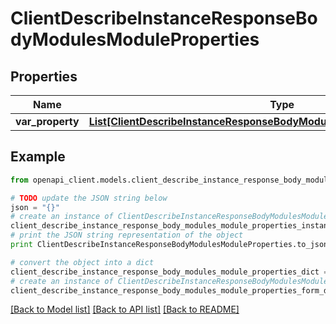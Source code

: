 # ClientDescribeInstanceResponseBodyModulesModuleProperties


## Properties
Name | Type | Description | Notes
------------ | ------------- | ------------- | -------------
**var_property** | [**List[ClientDescribeInstanceResponseBodyModulesModulePropertiesProperty]**](ClientDescribeInstanceResponseBodyModulesModulePropertiesProperty.md) |  | [optional] 

## Example

```python
from openapi_client.models.client_describe_instance_response_body_modules_module_properties import ClientDescribeInstanceResponseBodyModulesModuleProperties

# TODO update the JSON string below
json = "{}"
# create an instance of ClientDescribeInstanceResponseBodyModulesModuleProperties from a JSON string
client_describe_instance_response_body_modules_module_properties_instance = ClientDescribeInstanceResponseBodyModulesModuleProperties.from_json(json)
# print the JSON string representation of the object
print ClientDescribeInstanceResponseBodyModulesModuleProperties.to_json()

# convert the object into a dict
client_describe_instance_response_body_modules_module_properties_dict = client_describe_instance_response_body_modules_module_properties_instance.to_dict()
# create an instance of ClientDescribeInstanceResponseBodyModulesModuleProperties from a dict
client_describe_instance_response_body_modules_module_properties_form_dict = client_describe_instance_response_body_modules_module_properties.from_dict(client_describe_instance_response_body_modules_module_properties_dict)
```
[[Back to Model list]](../README.md#documentation-for-models) [[Back to API list]](../README.md#documentation-for-api-endpoints) [[Back to README]](../README.md)


